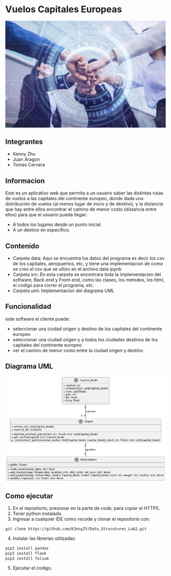 # Vuelos Capitales Europeas
<img src = "src/static/images/fondo.jpg">

## Integrantes
- Kenny Zhu
- Juan Aragon
- Tomas Cervera

## Informacion
Este es un aplicativo web que permita a un usuario saber las distintas rutas de vuelos a las capitales 
del continente europeo, donde dada una distribución de vuelos (al menos lugar de inicio y de destino), 
y la distancia que hay entre ellos encontrar el camino de menor costo (distancia entre ellos) para 
que el usuario pueda llegar:
- A todos los lugares desde un punto inicial.
- A un destino en específico.

## Contenido
- Carpeta data: Aqui se encuentra los datos del programa es decir los csv de los capitales, aeropuertos, etc,
y tiene una implementacion de como se creo el csv que se utlizo en el archivo data.ipynb
- Carpeta src: En esta carpeta se encontrara toda la implementacion del software, Back-end y Front-end, como las clases, 
los metodos, los html, el codigo para correr el programa, etc.
- Carpeta uml: Implementacion del diagrama UML

## Funcionalidad
este software el cliente puede:
- seleccionar una ciudad origen y destino de los capitales del continente europeo
- seleccionar una ciudad origen y a todos los ciudades destinos de los capitales del continente europeo
- ver el camino de menor costo entre la ciudad origen y destino

## Diagrama UML
<img src = "uml/UML_Diagram.png">

## Como ejecutar
1. En el repositorio, presionar en la parte de code, para copiar el HTTPS.
2. Tener python instalado.
3. Ingresar a cualquier IDE como vscode y clonar el repositorio con:
```
git clone https://github.com/K3nnyZY/Data_Strucutures_Lab2.git
```
4. Instalar las librerias utilizadas:
```
pip3 install pandas
pip3 install flask
pip3 install folium
```
5. Ejecutar el codigo.